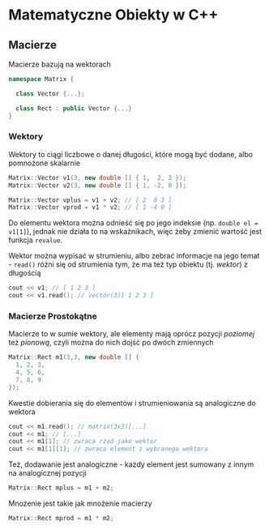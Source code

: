 # Matematyczne Obiekty w C++

## Macierze

Macierze bazują na wektorach

```cpp
namespace Matrix {

  class Vector {...};

  class Rect : public Vector {...}
}
```

### Wektory

Wektory to ciągi liczbowe o danej długości, które mogą być dodane,
albo pomnożone skalarnie

```cpp
Matrix::Vector v1(3, new double [] { 1,  2, 3 });
Matrix::Vector v2(3, new double [] { 1, -2, 0 });

Matrix::Vector vplus = v1 + v2; // [ 2  0 3 ]
Matrix::Vector vprod = v1 * v2; // [ 1 -4 0 ]
```

Do elementu wektora można odnieść się po jego indeksie (np. `double el = v1[1]`),
jednak nie działa to na wskaźnikach, więc żeby zmienić wartość jest funkcja `revalue`.

Wektor można wypisać w strumieniu, albo zebrać informacje na jego temat - `read()`
różni się od strumienia tym, że ma też typ obiektu (tj. *wektor*) z długością

```cpp
cout << v1; // [ 1 2 3 ]
cout << v1.read(); // vector(3)[ 1 2 3 ]
```

### Macierze Prostokątne

Macierze to w sumie wektory, ale elementy mają oprócz pozycji *poziomej* też *pionową*,
czyli można do nich dojść po dwóch zmiennych

```cpp
Matrix::Rect m1(3,3, new double [] {
  1, 2, 3,
  4, 5, 6,
  7, 8, 9
});
```

Kwestie dobierania się do elementów i strumieniowania są analogiczne do wektora

```cpp
cout << m1.read(); // matrix(3x3)[...]
cout << m1; // [...]
cout << m1[1]; // zwraca rząd jako wektor
cout << m1[1][1]; // zwraca element z wybranego wektora
```

Też, dodawanie jest analogiczne - każdy element jest sumowany z innym na analogicznej
pozycji

```cpp
Matrix::Rect mplus = m1 + m2;
```

Mnożenie jest takie jak mnożenie macierzy

```cpp
Matrix::Rect mprod = m1 * m2;
```
